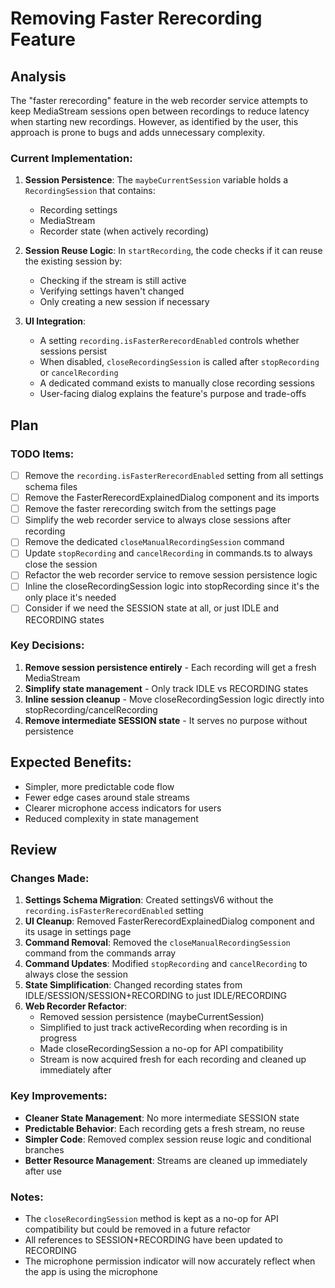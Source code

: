 # Removing Faster Rerecording Feature

## Analysis

The "faster rerecording" feature in the web recorder service attempts to keep MediaStream sessions open between recordings to reduce latency when starting new recordings. However, as identified by the user, this approach is prone to bugs and adds unnecessary complexity.

### Current Implementation:
1. **Session Persistence**: The `maybeCurrentSession` variable holds a `RecordingSession` that contains:
   - Recording settings
   - MediaStream
   - Recorder state (when actively recording)

2. **Session Reuse Logic**: In `startRecording`, the code checks if it can reuse the existing session by:
   - Checking if the stream is still active
   - Verifying settings haven't changed
   - Only creating a new session if necessary

3. **UI Integration**:
   - A setting `recording.isFasterRerecordEnabled` controls whether sessions persist
   - When disabled, `closeRecordingSession` is called after `stopRecording` or `cancelRecording`
   - A dedicated command exists to manually close recording sessions
   - User-facing dialog explains the feature's purpose and trade-offs

## Plan

### TODO Items:
- [ ] Remove the `recording.isFasterRerecordEnabled` setting from all settings schema files
- [ ] Remove the FasterRerecordExplainedDialog component and its imports
- [ ] Remove the faster rerecording switch from the settings page
- [ ] Simplify the web recorder service to always close sessions after recording
- [ ] Remove the dedicated `closeManualRecordingSession` command
- [ ] Update `stopRecording` and `cancelRecording` in commands.ts to always close the session
- [ ] Refactor the web recorder service to remove session persistence logic
- [ ] Inline the closeRecordingSession logic into stopRecording since it's the only place it's needed
- [ ] Consider if we need the SESSION state at all, or just IDLE and RECORDING states

### Key Decisions:
1. **Remove session persistence entirely** - Each recording will get a fresh MediaStream
2. **Simplify state management** - Only track IDLE vs RECORDING states
3. **Inline session cleanup** - Move closeRecordingSession logic directly into stopRecording/cancelRecording
4. **Remove intermediate SESSION state** - It serves no purpose without persistence

## Expected Benefits:
- Simpler, more predictable code flow
- Fewer edge cases around stale streams
- Clearer microphone access indicators for users
- Reduced complexity in state management

## Review

### Changes Made:
1. **Settings Schema Migration**: Created settingsV6 without the `recording.isFasterRerecordEnabled` setting
2. **UI Cleanup**: Removed FasterRerecordExplainedDialog component and its usage in settings page
3. **Command Removal**: Removed the `closeManualRecordingSession` command from the commands array
4. **Command Updates**: Modified `stopRecording` and `cancelRecording` to always close the session
5. **State Simplification**: Changed recording states from IDLE/SESSION/SESSION+RECORDING to just IDLE/RECORDING
6. **Web Recorder Refactor**: 
   - Removed session persistence (maybeCurrentSession)
   - Simplified to just track activeRecording when recording is in progress
   - Made closeRecordingSession a no-op for API compatibility
   - Stream is now acquired fresh for each recording and cleaned up immediately after

### Key Improvements:
- **Cleaner State Management**: No more intermediate SESSION state
- **Predictable Behavior**: Each recording gets a fresh stream, no reuse
- **Simpler Code**: Removed complex session reuse logic and conditional branches
- **Better Resource Management**: Streams are cleaned up immediately after use

### Notes:
- The `closeRecordingSession` method is kept as a no-op for API compatibility but could be removed in a future refactor
- All references to SESSION+RECORDING have been updated to RECORDING
- The microphone permission indicator will now accurately reflect when the app is using the microphone